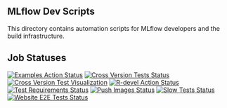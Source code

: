 ## MLflow Dev Scripts

This directory contains automation scripts for MLflow developers and the build infrastructure.

## Job Statuses

[![Examples Action Status](https://img.shields.io/github/actions/workflow/status/mlflow/dev/examples.yml.svg?branch=master&event=schedule&label=Examples&style=for-the-badge&logo=github)](https://github.com/mlflow/dev/actions/workflows/examples.yml?query=workflow%3AExamples+event%3Aschedule)
[![Cross Version Tests Status](https://img.shields.io/github/actions/workflow/status/mlflow/dev/cross-version-tests.yml.svg?branch=master&event=schedule&label=Cross%20version%20tests&style=for-the-badge&logo=github)](https://github.com/mlflow/dev/actions/workflows/cross-version-tests.yml?query=workflow%3A%22Cross+version+tests%22+event%3Aschedule)
[![Cross Version Test Visualization](https://img.shields.io/github/actions/workflow/status/mlflow/mlflow/xtest-viz.yml.svg?branch=master&event=schedule&label=Test%20Results%20Viz&style=for-the-badge&logo=github)](https://github.com/mlflow/mlflow/actions/workflows/xtest-viz.yml?query=workflow%3A%22xtest-viz%22+event%3Aschedule)
[![R-devel Action Status](https://img.shields.io/github/actions/workflow/status/mlflow/dev/r.yml.svg?branch=master&event=schedule&label=r-devel&style=for-the-badge&logo=github)](https://github.com/mlflow/dev/actions/workflows/r.yml?query=workflow%3AR+event%3Aschedule)
[![Test Requirements Status](https://img.shields.io/github/actions/workflow/status/mlflow/dev/requirements.yml.svg?branch=master&event=schedule&label=test%20requirements&logo=github&style=for-the-badge)](https://github.com/mlflow/dev/actions/workflows/requirements.yml?query=workflow%3A%22Test+requirements%22+event%3Aschedule)
[![Push Images Status](https://img.shields.io/github/actions/workflow/status/mlflow/mlflow/push-images.yml.svg?event=release&label=push-images&logo=github&style=for-the-badge)](https://github.com/mlflow/mlflow/actions/workflows/push-images.yml?query=event%3Arelease)
[![Slow Tests Status](https://img.shields.io/github/actions/workflow/status/mlflow/dev/slow-tests.yml.svg?branch=master&event=schedule&label=slow-tests&logo=github&style=for-the-badge)](https://github.com/mlflow/dev/actions/workflows/slow-tests.yml?query=event%3Aschedule)
[![Website E2E Tests Status](https://img.shields.io/github/actions/workflow/status/mlflow/mlflow-website/e2e.yml.svg?branch=main&event=schedule&label=website-e2e&logo=github&style=for-the-badge)](https://github.com/mlflow/mlflow-website/actions/workflows/e2e.yml?query=event%3Aschedule)
